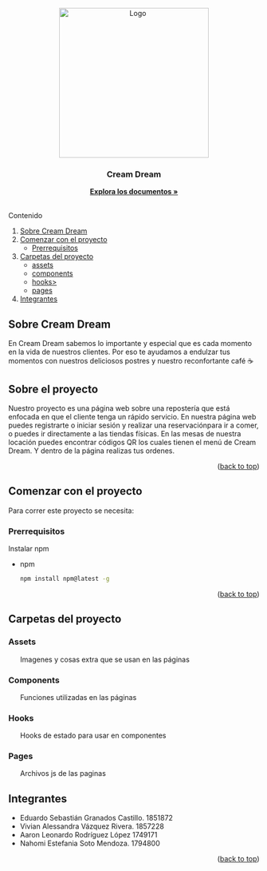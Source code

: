 

<div id="top"></div>
<!--
*** Thanks for checking out the Best-README-Template. If you have a suggestion
*** that would make this better, please fork the repo and create a pull request
*** or simply open an issue with the tag "enhancement".
*** Don't forget to give the project a star!
*** Thanks again! Now go create something AMAZING! :D
-->



<!-- PROJECT SHIELDS -->
<!--
*** I'm using markdown "reference style" links for readability.
*** Reference links are enclosed in brackets [ ] instead of parentheses ( ).
*** See the bottom of this document for the declaration of the reference variables
*** for contributors-url, forks-url, etc. This is an optional, concise syntax you may use.
*** https://www.markdownguide.org/basic-syntax/#reference-style-links
-->



<!-- PROJECT LOGO -->
<br />
<div align="center">
  <a href="https://github.com/Yu-Tony/Cream-Dream">
    <img src="images-readme\LogoCreamDream.png" alt="Logo" width="300" height="300">
  </a>

<h3 align="center">Cream Dream</h3>

  <p align="center">
    <a href="https://github.com/Yu-Tony/Cream-Dream"><strong>Explora los documentos »</strong></a>
    <br />
    <br />
  </p>
</div>



<!-- TABLE OF CONTENTS -->

  <summary>Contenido</summary>
  <ol>
     <li><a href="#sobre-cream-dream">Sobre Cream Dream</a></li>
    <li>
      <a href="#comenzar-con-el-proyecto">Comenzar con el proyecto</a>
      <ul>
        <li><a href="#prerrequisitos">Prerrequisitos</a></li>
      </ul>
    </li>
    <li>
      <a href="#carpetas-del-proyecto">Carpetas del proyecto</a>
      <ul>
        <li><a href="#assets">assets</a></li>
        <li><a href="#components">components</a></li>
        <li><a href="#hooks">hooks></li>
        <li><a href="#pages"> pages</a></li>
      </ul>
    </li>
 
   <li><a href="#integrantes">Integrantes</a></li>
  </ol>
  

<!-- SOBRE CREAM DREAM -->
## Sobre Cream Dream

En Cream Dream sabemos lo importante y especial que es cada momento en la vida de nuestros clientes. 
Por eso te ayudamos a endulzar tus momentos con nuestros deliciosos postres y nuestro reconfortante café ☕

<!-- ABOUT THE PROJECT -->
## Sobre el proyecto



Nuestro proyecto es una página web sobre una repostería que está enfocada en que el cliente tenga un rápido servicio. En nuestra página web puedes registrarte o iniciar sesión y realizar una reservaciónpara ir a comer, o puedes ir directamente a las tiendas físicas. En las mesas de nuestra locación puedes encontrar códigos QR los cuales tienen el menú de Cream Dream. Y dentro de la página realizas tus ordenes. 

<p align="right">(<a href="#top">back to top</a>)</p>


<!-- GETTING STARTED -->
## Comenzar con el proyecto

Para correr este proyecto se necesita:

### Prerrequisitos

Instalar npm
* npm
  ```sh
  npm install npm@latest -g
  ```


<p align="right">(<a href="#top">back to top</a>)</p>



<!-- CARPETAS -->
## Carpetas del proyecto
### Assets
 <ul>Imagenes y cosas extra que se usan en las páginas</ul>

### Components
 <ul> Funciones utilizadas en las páginas</ul>

### Hooks
 <ul> Hooks de estado para usar en componentes</ul>

### Pages
  <ul> Archivos js de las paginas</ul>
  

  
<!-- INTEGRANTES -->

## Integrantes

* []() Eduardo Sebastián Granados Castillo. 1851872
* []() Vivian Alessandra Vázquez Rivera. 1857228
* []() Aaron Leonardo Rodríguez López 1749171
* []() Nahomi Estefania Soto Mendoza. 1794800


<p align="right">(<a href="#top">back to top</a>)</p>



<!-- MARKDOWN LINKS & IMAGES -->
<!-- https://www.markdownguide.org/basic-syntax/#reference-style-links -->
[contributors-shield]: https://img.shields.io/github/contributors/github_username/repo_name.svg?style=for-the-badge
[contributors-url]: https://github.com/github_username/repo_name/graphs/contributors
[forks-shield]: https://img.shields.io/github/forks/github_username/repo_name.svg?style=for-the-badge
[forks-url]: https://github.com/github_username/repo_name/network/members
[stars-shield]: https://img.shields.io/github/stars/github_username/repo_name.svg?style=for-the-badge
[stars-url]: https://github.com/github_username/repo_name/stargazers
[issues-shield]: https://img.shields.io/github/issues/github_username/repo_name.svg?style=for-the-badge
[issues-url]: https://github.com/github_username/repo_name/issues
[license-shield]: https://img.shields.io/github/license/github_username/repo_name.svg?style=for-the-badge
[license-url]: https://github.com/github_username/repo_name/blob/master/LICENSE.txt
[linkedin-shield]: https://img.shields.io/badge/-LinkedIn-black.svg?style=for-the-badge&logo=linkedin&colorB=555
[linkedin-url]: https://linkedin.com/in/linkedin_username
[product-screenshot]: images-readme\LogoCreamDream.png


